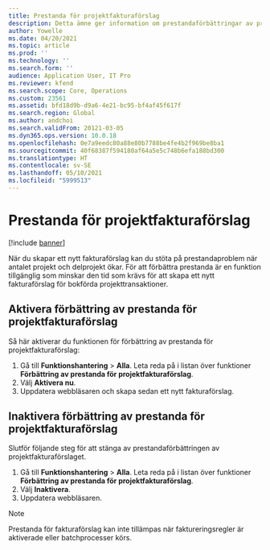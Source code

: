 ```yaml
---
title: Prestanda för projektfakturaförslag
description: Detta ämne ger information om prestandaförbättringar av projektfakturaförslag.
author: Yowelle
ms.date: 04/20/2021
ms.topic: article
ms.prod: ''
ms.technology: ''
ms.search.form: ''
audience: Application User, IT Pro
ms.reviewer: kfend
ms.search.scope: Core, Operations
ms.custom: 23561
ms.assetid: bfd18d9b-d9a6-4e21-bc95-bf4af45f617f
ms.search.region: Global
ms.author: andchoi
ms.search.validFrom: 20121-03-05
ms.dyn365.ops.version: 10.0.18
ms.openlocfilehash: 0e7a9eedc80a88e80b7788be4fe4b2f969be8ba1
ms.sourcegitcommit: 40f68387f594180af64a5e5c748b6efa188bd300
ms.translationtype: HT
ms.contentlocale: sv-SE
ms.lasthandoff: 05/10/2021
ms.locfileid: "5999513"
---
```

# <a name="project-invoice-proposal-performance"></a>Prestanda för projektfakturaförslag

[!include [banner](../includes/banner.md)]

När du skapar ett nytt fakturaförslag kan du stöta på prestandaproblem när antalet projekt och delprojekt ökar. För att förbättra prestanda är en funktion tillgänglig som minskar den tid som krävs för att skapa ett nytt fakturaförslag för bokförda projekttransaktioner.

## <a name="enable-project-invoice-proposal-performance-enhancement"></a>Aktivera förbättring av prestanda för projektfakturaförslag
Så här aktiverar du funktionen för förbättring av prestanda för projektfakturaförslag:

1.  Gå till **Funktionshantering** > **Alla**. Leta reda på i listan över funktioner **Förbättring av prestanda för projektfakturaförslag**.
2.  Välj **Aktivera nu**.
3.  Uppdatera webbläsaren och skapa sedan ett nytt fakturaförslag.

## <a name="turn-off-project-invoice-proposal-performance-enhancement"></a>Inaktivera förbättring av prestanda för projektfakturaförslag
Slutför följande steg för att stänga av prestandaförbättringen av projektfakturaförslaget.

1.  Gå till **Funktionshantering** > **Alla**. Leta reda på i listan över funktioner **Förbättring av prestanda för projektfakturaförslag**.
2.  Välj **Inaktivera**.
3.  Uppdatera webbläsaren.

> [!NOTE]
> Prestanda för fakturaförslag kan inte tillämpas när faktureringsregler är aktiverade eller batchprocesser körs.
